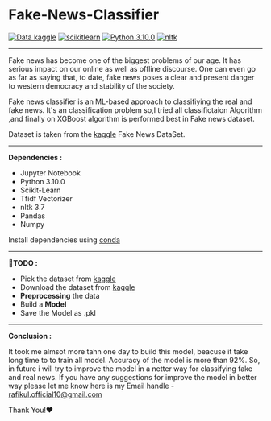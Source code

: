 # Fake-News-Classifier
[![Data kaggle](https://img.shields.io/badge/Data-Kaggle-blueviolet)](https://www.kaggle.com/datasets/hassanamin/textdb3) 
             [![scikitlearn](https://img.shields.io/badge/Scikit--learn-1.0.2-orange)](https://scikit-learn.org/stable/tutorial/index.html) 
             [![Python 3.10.0](https://img.shields.io/badge/Python-3.10.0-brightgreen)](https://www.python.org/downloads/release/python-3100/) 
             [![nltk](https://img.shields.io/badge/nltk-3.7-blue)](https://www.nltk.org)
             
---
Fake news has become one of the biggest problems of our age. It has serious impact on our online as well as offline discourse. One can even go as far as saying that, to date, fake news poses a clear and present danger to western democracy and stability of the society.

Fake news classifier is an ML-based approach to classifiying the real and fake news. It's an classification problem so,I tried all classifictaion Algorithm ,and finally on XGBoost algorithm is performed best in Fake news dataset.

Dataset is taken from the [kaggle](https://www.kaggle.com/datasets/hassanamin/textdb3) Fake News DataSet.

---
**Dependencies :**

* Jupyter Notebook
* Python 3.10.0
* Scikit-Learn
* Tfidf Vectorizer
* nltk 3.7
* Pandas
* Numpy

Install dependencies using [conda](https://docs.conda.io/en/latest/)

---
**📝TODO :**

*    Pick the dataset from [kaggle](https://www.kaggle.com/datasets/hassanamin/textdb3)
*    Download the dataset from [kaggle](https://www.kaggle.com/datasets/hassanamin/textdb3)
*    **Preprocessing** the data
*    Build a **Model**
*    Save the Model as .pkl

---
**Conclusion :**

It took me almsot more tahn one day to build this model, beacuse it take long time to to train all model. Accuracy of the model is more than 92%. So, in future i will try to improve the model in a netter way for classifying fake and real news. If you have any suggestions for improve the model in better way please let me know here is my Email handle - rafikul.official10@gmail.com

Thank You!❤️

